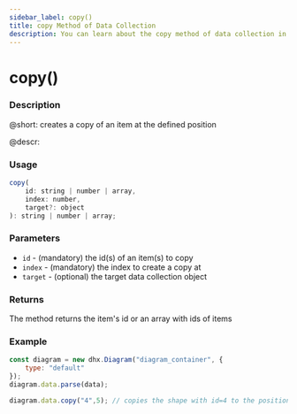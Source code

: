 ```yaml
---
sidebar_label: copy()
title: copy Method of Data Collection
description: You can learn about the copy method of data collection in the documentation of the DHTMLX JavaScript Diagram library. Browse developer guides and API reference, try out code examples and live demos, and download a free 30-day evaluation version of DHTMLX Diagram.
---
```


# copy()

### Description

@short: creates a copy of an item at the defined position

@descr:

### Usage

~~~js
copy(
    id: string | number | array,
    index: number, 
    target?: object
): string | number | array;
~~~

### Parameters

- `id` - (mandatory) the id(s) of an item(s) to copy
- `index` - (mandatory) the index to create a copy at
- `target` - (optional) the target data collection object

### Returns

The method returns the item's id or an array with ids of items

### Example

~~~js {6}
const diagram = new dhx.Diagram("diagram_container", {
    type: "default"
});
diagram.data.parse(data);

diagram.data.copy("4",5); // copies the shape with id=4 to the position with index 5
~~~
